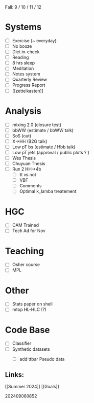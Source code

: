 Fall: 9 / 10 / 11 / 12

# Systems
- [ ] Exercise  (~ everyday)
- [ ] No booze
- [ ] Diet in-check
- [ ] Reading
- [ ] 8 hrs sleep
- [ ] Meditation
- [ ] Notes system
- [ ] Quarterly Review
- [ ] Progress Report
- [ ] [[zettelkasten]]

# Analysis 
- [ ] mixing 2.0 (closure test)
- [ ] bbWW (estimate / bbWW talk)
- [ ] SoS (out)
- [ ] X→HH (B2G talk) 
- [ ] Low pT bs (estimate / Hbb talk)
- [ ] Low pT jets (approval / public plots ? )
- [ ] Wes Thesis
- [ ] Chuyuan Thesis
- [ ] Run 2 HH→4b
	- [ ] tt vs not
	- [ ] VBF
	- [ ] Comments
	- [ ] Optimal k_lamba treatement

# HGC
- [ ] CAM Trained
- [ ] Tech Ad for Nov

# Teaching
- [ ] Osher course
- [ ] MPL

# Other
- [ ] Stats paper on shell
- [ ] mtop HL-HLC (?)

# Code Base
- [ ] Classifier 
- [ ] Synthetic datasets
	- [ ] add ttbar Pseudo data




## Links: 
[[Summer 2024]]
[[Goals]]



202409060852
